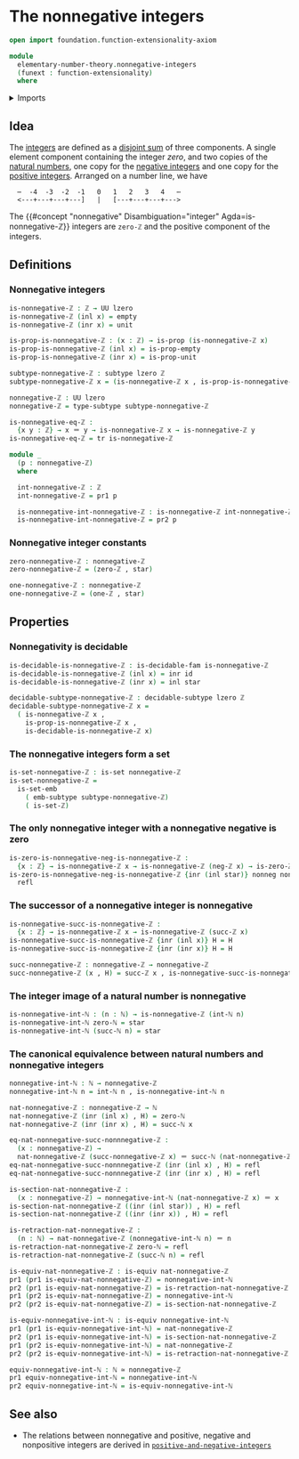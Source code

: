 # The nonnegative integers

```agda
open import foundation.function-extensionality-axiom

module
  elementary-number-theory.nonnegative-integers
  (funext : function-extensionality)
  where
```

<details><summary>Imports</summary>

```agda
open import elementary-number-theory.equality-integers funext
open import elementary-number-theory.integers
open import elementary-number-theory.natural-numbers

open import foundation.action-on-identifications-functions
open import foundation.coproduct-types funext
open import foundation.decidable-subtypes funext
open import foundation.decidable-types funext
open import foundation.dependent-pair-types
open import foundation.empty-types funext
open import foundation.equivalences funext
open import foundation.function-types funext
open import foundation.identity-types funext
open import foundation.propositions funext
open import foundation.retractions funext
open import foundation.sections funext
open import foundation.sets funext
open import foundation.subtypes funext
open import foundation.transport-along-identifications
open import foundation.unit-type
open import foundation.universe-levels
```

</details>

## Idea

The [integers](elementary-number-theory.integers.md) are defined as a
[disjoint sum](foundation-core.coproduct-types.md) of three components. A single
element component containing the integer _zero_, and two copies of the
[natural numbers](elementary-number-theory.natural-numbers.md), one copy for the
[negative integers](elementary-number-theory.negative-integers.md) and one copy
for the [positive integers](elementary-number-theory.positive-integers.md).
Arranged on a number line, we have

```text
  ⋯  -4  -3  -2  -1   0   1   2   3   4   ⋯
  <---+---+---+---]   |   [---+---+---+--->
```

The {{#concept "nonnegative" Disambiguation="integer" Agda=is-nonnegative-ℤ}}
integers are `zero-ℤ` and the positive component of the integers.

## Definitions

### Nonnegative integers

```agda
is-nonnegative-ℤ : ℤ → UU lzero
is-nonnegative-ℤ (inl x) = empty
is-nonnegative-ℤ (inr x) = unit

is-prop-is-nonnegative-ℤ : (x : ℤ) → is-prop (is-nonnegative-ℤ x)
is-prop-is-nonnegative-ℤ (inl x) = is-prop-empty
is-prop-is-nonnegative-ℤ (inr x) = is-prop-unit

subtype-nonnegative-ℤ : subtype lzero ℤ
subtype-nonnegative-ℤ x = (is-nonnegative-ℤ x , is-prop-is-nonnegative-ℤ x)

nonnegative-ℤ : UU lzero
nonnegative-ℤ = type-subtype subtype-nonnegative-ℤ

is-nonnegative-eq-ℤ :
  {x y : ℤ} → x ＝ y → is-nonnegative-ℤ x → is-nonnegative-ℤ y
is-nonnegative-eq-ℤ = tr is-nonnegative-ℤ

module _
  (p : nonnegative-ℤ)
  where

  int-nonnegative-ℤ : ℤ
  int-nonnegative-ℤ = pr1 p

  is-nonnegative-int-nonnegative-ℤ : is-nonnegative-ℤ int-nonnegative-ℤ
  is-nonnegative-int-nonnegative-ℤ = pr2 p
```

### Nonnegative integer constants

```agda
zero-nonnegative-ℤ : nonnegative-ℤ
zero-nonnegative-ℤ = (zero-ℤ , star)

one-nonnegative-ℤ : nonnegative-ℤ
one-nonnegative-ℤ = (one-ℤ , star)
```

## Properties

### Nonnegativity is decidable

```agda
is-decidable-is-nonnegative-ℤ : is-decidable-fam is-nonnegative-ℤ
is-decidable-is-nonnegative-ℤ (inl x) = inr id
is-decidable-is-nonnegative-ℤ (inr x) = inl star

decidable-subtype-nonnegative-ℤ : decidable-subtype lzero ℤ
decidable-subtype-nonnegative-ℤ x =
  ( is-nonnegative-ℤ x ,
    is-prop-is-nonnegative-ℤ x ,
    is-decidable-is-nonnegative-ℤ x)
```

### The nonnegative integers form a set

```agda
is-set-nonnegative-ℤ : is-set nonnegative-ℤ
is-set-nonnegative-ℤ =
  is-set-emb
    ( emb-subtype subtype-nonnegative-ℤ)
    ( is-set-ℤ)
```

### The only nonnegative integer with a nonnegative negative is zero

```agda
is-zero-is-nonnegative-neg-is-nonnegative-ℤ :
  {x : ℤ} → is-nonnegative-ℤ x → is-nonnegative-ℤ (neg-ℤ x) → is-zero-ℤ x
is-zero-is-nonnegative-neg-is-nonnegative-ℤ {inr (inl star)} nonneg nonpos =
  refl
```

### The successor of a nonnegative integer is nonnegative

```agda
is-nonnegative-succ-is-nonnegative-ℤ :
  {x : ℤ} → is-nonnegative-ℤ x → is-nonnegative-ℤ (succ-ℤ x)
is-nonnegative-succ-is-nonnegative-ℤ {inr (inl x)} H = H
is-nonnegative-succ-is-nonnegative-ℤ {inr (inr x)} H = H

succ-nonnegative-ℤ : nonnegative-ℤ → nonnegative-ℤ
succ-nonnegative-ℤ (x , H) = succ-ℤ x , is-nonnegative-succ-is-nonnegative-ℤ H
```

### The integer image of a natural number is nonnegative

```agda
is-nonnegative-int-ℕ : (n : ℕ) → is-nonnegative-ℤ (int-ℕ n)
is-nonnegative-int-ℕ zero-ℕ = star
is-nonnegative-int-ℕ (succ-ℕ n) = star
```

### The canonical equivalence between natural numbers and nonnegative integers

```agda
nonnegative-int-ℕ : ℕ → nonnegative-ℤ
nonnegative-int-ℕ n = int-ℕ n , is-nonnegative-int-ℕ n

nat-nonnegative-ℤ : nonnegative-ℤ → ℕ
nat-nonnegative-ℤ (inr (inl x) , H) = zero-ℕ
nat-nonnegative-ℤ (inr (inr x) , H) = succ-ℕ x

eq-nat-nonnegative-succ-nonnnegative-ℤ :
  (x : nonnegative-ℤ) →
  nat-nonnegative-ℤ (succ-nonnegative-ℤ x) ＝ succ-ℕ (nat-nonnegative-ℤ x)
eq-nat-nonnegative-succ-nonnnegative-ℤ (inr (inl x) , H) = refl
eq-nat-nonnegative-succ-nonnnegative-ℤ (inr (inr x) , H) = refl

is-section-nat-nonnegative-ℤ :
  (x : nonnegative-ℤ) → nonnegative-int-ℕ (nat-nonnegative-ℤ x) ＝ x
is-section-nat-nonnegative-ℤ ((inr (inl star)) , H) = refl
is-section-nat-nonnegative-ℤ ((inr (inr x)) , H) = refl

is-retraction-nat-nonnegative-ℤ :
  (n : ℕ) → nat-nonnegative-ℤ (nonnegative-int-ℕ n) ＝ n
is-retraction-nat-nonnegative-ℤ zero-ℕ = refl
is-retraction-nat-nonnegative-ℤ (succ-ℕ n) = refl

is-equiv-nat-nonnegative-ℤ : is-equiv nat-nonnegative-ℤ
pr1 (pr1 is-equiv-nat-nonnegative-ℤ) = nonnegative-int-ℕ
pr2 (pr1 is-equiv-nat-nonnegative-ℤ) = is-retraction-nat-nonnegative-ℤ
pr1 (pr2 is-equiv-nat-nonnegative-ℤ) = nonnegative-int-ℕ
pr2 (pr2 is-equiv-nat-nonnegative-ℤ) = is-section-nat-nonnegative-ℤ

is-equiv-nonnegative-int-ℕ : is-equiv nonnegative-int-ℕ
pr1 (pr1 is-equiv-nonnegative-int-ℕ) = nat-nonnegative-ℤ
pr2 (pr1 is-equiv-nonnegative-int-ℕ) = is-section-nat-nonnegative-ℤ
pr1 (pr2 is-equiv-nonnegative-int-ℕ) = nat-nonnegative-ℤ
pr2 (pr2 is-equiv-nonnegative-int-ℕ) = is-retraction-nat-nonnegative-ℤ

equiv-nonnegative-int-ℕ : ℕ ≃ nonnegative-ℤ
pr1 equiv-nonnegative-int-ℕ = nonnegative-int-ℕ
pr2 equiv-nonnegative-int-ℕ = is-equiv-nonnegative-int-ℕ
```

## See also

- The relations between nonnegative and positive, negative and nonpositive
  integers are derived in
  [`positive-and-negative-integers`](elementary-number-theory.positive-and-negative-integers.md)
